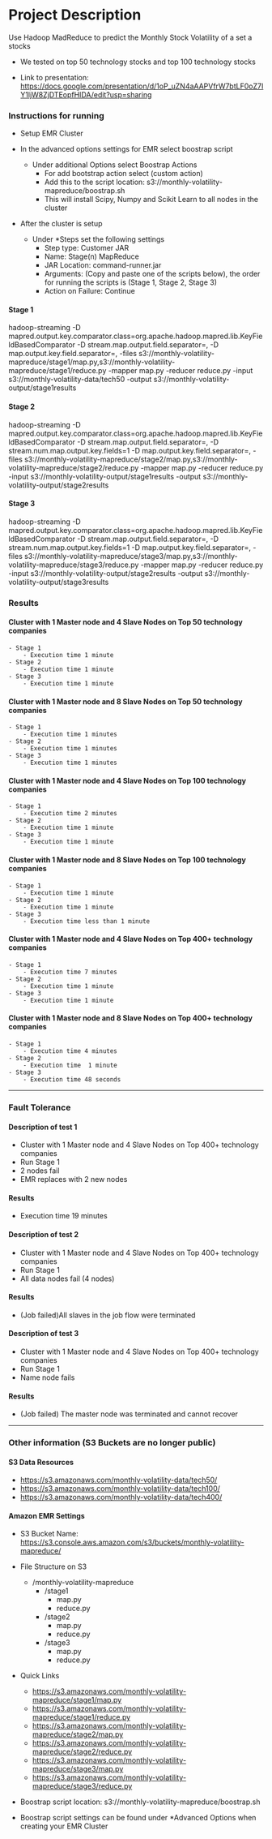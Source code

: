 # Project Description

Use Hadoop MadReduce to predict the Monthly Stock Volatility of a set a stocks
- We tested on top 50 technology stocks and top 100 technology stocks

- Link to presentation: https://docs.google.com/presentation/d/1oP_uZN4aAAPVfrW7btLF0oZ7IY1ljW8ZjDTEopfHIDA/edit?usp=sharing

### Instructions for running
- Setup EMR Cluster
- In the advanced options settings for EMR select boostrap script
	- Under additional Options select Boostrap Actions
		- For add bootstrap action select (custom action)
		- Add this to the script location: s3://monthly-volatility-mapreduce/boostrap.sh
		- This will install Scipy, Numpy and Scikit Learn to all nodes in the cluster

- After the cluster is setup
	- Under *Steps set the following settings
		- Step type: Customer JAR
		- Name: Stage(n) MapReduce
		- JAR Location: command-runner.jar
		- Arguments: (Copy and paste one of the scripts below), the order for running the scripts is (Stage 1, Stage 2, Stage 3)
		- Action on Failure: Continue


#### Stage 1

hadoop-streaming -D mapred.output.key.comparator.class=org.apache.hadoop.mapred.lib.KeyFieldBasedComparator -D stream.map.output.field.separator=, -D map.output.key.field.separator=, -files s3://monthly-volatility-mapreduce/stage1/map.py,s3://monthly-volatility-mapreduce/stage1/reduce.py -mapper map.py -reducer reduce.py -input s3://monthly-volatility-data/tech50 -output s3://monthly-volatility-output/stage1results

#### Stage 2

hadoop-streaming -D mapred.output.key.comparator.class=org.apache.hadoop.mapred.lib.KeyFieldBasedComparator -D stream.map.output.field.separator=, -D stream.num.map.output.key.fields=1 -D map.output.key.field.separator=, -files s3://monthly-volatility-mapreduce/stage2/map.py,s3://monthly-volatility-mapreduce/stage2/reduce.py -mapper map.py -reducer reduce.py -input s3://monthly-volatility-output/stage1results -output s3://monthly-volatility-output/stage2results

#### Stage 3

hadoop-streaming -D mapred.output.key.comparator.class=org.apache.hadoop.mapred.lib.KeyFieldBasedComparator -D stream.map.output.field.separator=, -D stream.num.map.output.key.fields=1 -D map.output.key.field.separator=, -files s3://monthly-volatility-mapreduce/stage3/map.py,s3://monthly-volatility-mapreduce/stage3/reduce.py -mapper map.py -reducer reduce.py -input s3://monthly-volatility-output/stage2results -output s3://monthly-volatility-output/stage3results


### Results

#### Cluster with 1 Master node and 4 Slave Nodes on Top 50 technology companies
    - Stage 1 
        - Execution time 1 minute
    - Stage 2
        - Execution time 1 minute
    - Stage 3
        - Execution time 1 minute

#### Cluster with 1 Master node and 8 Slave Nodes on Top 50 technology companies
    - Stage 1 
        - Execution time 1 minutes
    - Stage 2
        - Execution time 1 minutes
    - Stage 3
        - Execution time 1 minutes


#### Cluster with 1 Master node and 4 Slave Nodes on Top 100 technology companies
    - Stage 1 
        - Execution time 2 minutes
    - Stage 2
        - Execution time 1 minute
    - Stage 3
        - Execution time 1 minute

#### Cluster with 1 Master node and 8 Slave Nodes on Top 100 technology companies
    - Stage 1 
        - Execution time 1 minute
    - Stage 2
        - Execution time 1 minute 
    - Stage 3
        - Execution time less than 1 minute


#### Cluster with 1 Master node and 4 Slave Nodes on Top 400+ technology companies
    - Stage 1 
        - Execution time 7 minutes
    - Stage 2
        - Execution time 1 minute
    - Stage 3
        - Execution time 1 minute 

#### Cluster with 1 Master node and 8 Slave Nodes on Top 400+ technology companies
    - Stage 1 
        - Execution time 4 minutes
    - Stage 2
        - Execution time  1 minute
    - Stage 3
        - Execution time 48 seconds

----------------------------------------------------------------------------------

### Fault Tolerance 

#### Description of test 1
- Cluster with 1 Master node and 4 Slave Nodes on Top 400+ technology companies
- Run Stage 1
- 2 nodes fail
- EMR replaces with 2 new nodes

#### Results
- Execution time 19 minutes

#### Description of test 2
- Cluster with 1 Master node and 4 Slave Nodes on Top 400+ technology companies
- Run Stage 1
- All data nodes fail (4 nodes)

#### Results
- (Job failed)All slaves in the job flow were terminated 

#### Description of test 3
- Cluster with 1 Master node and 4 Slave Nodes on Top 400+ technology companies
- Run Stage 1
- Name node fails

#### Results
- (Job failed) The master node was terminated and cannot recover 

----------------------------------------------------------------------------------

### Other information (S3 Buckets are no longer public)

#### S3 Data Resources
- https://s3.amazonaws.com/monthly-volatility-data/tech50/
- https://s3.amazonaws.com/monthly-volatility-data/tech100/
- https://s3.amazonaws.com/monthly-volatility-data/tech400/

#### Amazon EMR Settings
- S3 Bucket Name: https://s3.console.aws.amazon.com/s3/buckets/monthly-volatility-mapreduce/
- File Structure on S3
    - /monthly-volatility-mapreduce
        - /stage1
            - map.py
            - reduce.py
        - /stage2
            - map.py
            - reduce.py
        - /stage3
            - map.py
            - reduce.py

- Quick Links
    - https://s3.amazonaws.com/monthly-volatility-mapreduce/stage1/map.py
    - https://s3.amazonaws.com/monthly-volatility-mapreduce/stage1/reduce.py
    - https://s3.amazonaws.com/monthly-volatility-mapreduce/stage2/map.py
    - https://s3.amazonaws.com/monthly-volatility-mapreduce/stage2/reduce.py
    - https://s3.amazonaws.com/monthly-volatility-mapreduce/stage3/map.py
    - https://s3.amazonaws.com/monthly-volatility-mapreduce/stage3/reduce.py

- Boostrap script location: s3://monthly-volatility-mapreduce/boostrap.sh
- Boostrap script settings can be found under *Advanced Options when creating your EMR Cluster





































